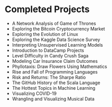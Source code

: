 
# Completed Projects

- A Network Analysis of Game of Thrones
- Exploring the Bitcoin Cryptocurrency Market
- Exploring the Evolution of Linux
- Exploring the Kaggle Data Science Survey
- Interpreting Unsupervised Learning Models
- Introduction to DataCamp Projects
- Level Difficulty in Candy Crush Saga
- Modeling Car Insurance Claim Outcomes
- Phyllotaxis: Draw Flowers Using Mathematics
- Rise and Fall of Programming Languages
- Risk and Returns: The Sharpe Ratio
- The GitHub History of the Scala Language
- The Hottest Topics in Machine Learning
- Visualizing COVID-19
- Wrangling and Visualizing Musical Data
